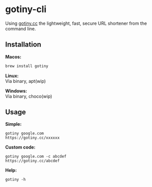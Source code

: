 # gotiny-cli

Using [gotiny.cc](https://gotiny.cc) the lightweight, fast, secure URL shortener from the command line.

## Installation

**Macos:**
```bash
brew install gotiny
```

**Linux:**  
Via binary, apt(wip)

**Windows:**  
Via binary, choco(wip)

## Usage

**Simple:**  
```
gotiny google.com
https://gotiny.cc/xxxxxx
```

**Custom code:**  
```
gotiny google.com -c abcdef
https://gotiny.cc/abcdef
```

**Help:**  
```
gotiny -h
```
